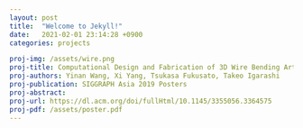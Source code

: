 ```yaml
---
layout: post
title:  "Welcome to Jekyll!"
date:   2021-02-01 23:14:28 +0900
categories: projects

proj-img: /assets/wire.png
proj-title: Computational Design and Fabrication of 3D Wire Bending Art
proj-authors: Yinan Wang, Xi Yang, Tsukasa Fukusato, Takeo Igarashi
proj-publication: SIGGRAPH Asia 2019 Posters
proj-abstract: 
proj-url: https://dl.acm.org/doi/fullHtml/10.1145/3355056.3364575
proj-pdf: /assets/poster.pdf
---
```

